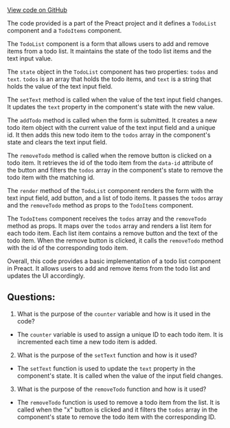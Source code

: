 [View code on GitHub](https://github.com/preactjs/preact/demo/todo.jsx)

The code provided is a part of the Preact project and it defines a `TodoList` component and a `TodoItems` component. 

The `TodoList` component is a form that allows users to add and remove items from a todo list. It maintains the state of the todo list items and the text input value. 

The `state` object in the `TodoList` component has two properties: `todos` and `text`. `todos` is an array that holds the todo items, and `text` is a string that holds the value of the text input field. 

The `setText` method is called when the value of the text input field changes. It updates the `text` property in the component's state with the new value. 

The `addTodo` method is called when the form is submitted. It creates a new todo item object with the current value of the text input field and a unique id. It then adds this new todo item to the `todos` array in the component's state and clears the text input field. 

The `removeTodo` method is called when the remove button is clicked on a todo item. It retrieves the id of the todo item from the `data-id` attribute of the button and filters the `todos` array in the component's state to remove the todo item with the matching id. 

The `render` method of the `TodoList` component renders the form with the text input field, add button, and a list of todo items. It passes the `todos` array and the `removeTodo` method as props to the `TodoItems` component. 

The `TodoItems` component receives the `todos` array and the `removeTodo` method as props. It maps over the `todos` array and renders a list item for each todo item. Each list item contains a remove button and the text of the todo item. When the remove button is clicked, it calls the `removeTodo` method with the id of the corresponding todo item. 

Overall, this code provides a basic implementation of a todo list component in Preact. It allows users to add and remove items from the todo list and updates the UI accordingly.
## Questions: 
 1. What is the purpose of the `counter` variable and how is it used in the code?
- The `counter` variable is used to assign a unique ID to each todo item. It is incremented each time a new todo item is added.

2. What is the purpose of the `setText` function and how is it used?
- The `setText` function is used to update the `text` property in the component's state. It is called when the value of the input field changes.

3. What is the purpose of the `removeTodo` function and how is it used?
- The `removeTodo` function is used to remove a todo item from the list. It is called when the "x" button is clicked and it filters the `todos` array in the component's state to remove the todo item with the corresponding ID.